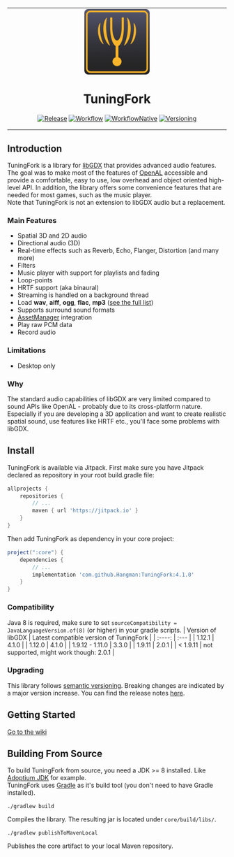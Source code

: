 <table align="center"><tr><td align="center" width="10000">
<img src="pageBin/logo.png" align="center" width="150" alt="logo">

# TuningFork

[![Release](https://jitpack.io/v/Hangman/TuningFork.svg)](https://jitpack.io/#Hangman/TuningFork)
[![Workflow](https://github.com/Hangman/TuningFork/actions/workflows/gradle.yml/badge.svg)](https://github.com/Hangman/TuningFork/actions/workflows/gradle.yml/badge.svg)
[![WorkflowNative](https://github.com/Hangman/TuningFork/actions/workflows/build_natives.yml/badge.svg)](https://github.com/Hangman/TuningFork/actions/workflows/build_natives.yml/badge.svg)
[![Versioning](https://img.shields.io/badge/semver-2.0.0-blue)](https://semver.org/)

</td></tr></table>

## Introduction
TuningFork is a library for [libGDX](https://github.com/libgdx/libgdx) that provides advanced audio features. The goal was to make most of the features of [OpenAL](https://github.com/kcat/openal-soft) accessible and provide a comfortable, easy to use, low overhead and object oriented high-level API. In addition, the library offers some convenience features that are needed for most games, such as the music player.<br>
Note that TuningFork is not an extension to libGDX audio but a replacement.

### Main Features
* Spatial 3D and 2D audio
* Directional audio (3D)
* Real-time effects such as Reverb, Echo, Flanger, Distortion (and many more)
* Filters
* Music player with support for playlists and fading
* Loop-points
* HRTF support (aka binaural)
* Streaming is handled on a background thread
* Load **wav**, **aiff**, **ogg**, **flac**, **mp3** ([see the full list](https://github.com/Hangman/TuningFork/wiki/Supported-audio-formats-and-codecs))
* Supports surround sound formats
* [AssetManager](https://libgdx.com/wiki/managing-your-assets) integration
* Play raw PCM data
* Record audio

### Limitations
* Desktop only

### Why
The standard audio capabilities of libGDX are very limited compared to sound APIs like OpenAL - probably due to its cross-platform nature. Especially if you are developing a 3D application and want to create realistic spatial sound, use features like HRTF etc., you'll face some problems with libGDX.

## Install
TuningFork is available via Jitpack.
First make sure you have Jitpack declared as repository in your root build.gradle file:
```groovy
allprojects {
    repositories {
        // ...
        maven { url 'https://jitpack.io' }
    }
}
```

Then add TuningFork as dependency in your core project: 

```groovy
project(":core") {
    dependencies {
    	// ...
        implementation 'com.github.Hangman:TuningFork:4.1.0'
    }
}
```
### Compatibility
Java 8 is required, make sure to set `sourceCompatibility = JavaLanguageVersion.of(8)` (or higher) in your gradle scripts.
| Version of libGDX   | Latest compatible version of TuningFork  |
|      :----:         | :---                                     |
| 1.12.1              | 4.1.0                                    |
| 1.12.0              | 4.1.0                                    |
| 1.9.12 - 1.11.0     | 3.3.0                                    |
| 1.9.11              | 2.0.1                                    |
| < 1.9.11            | not supported, might work though: 2.0.1  |

### Upgrading
This library follows [semantic versioning](https://semver.org/). Breaking changes are indicated by a major version increase.
You can find the release notes [here](https://github.com/Hangman/TuningFork/wiki/Patch-Notes).

## Getting Started
[Go to the wiki](https://github.com/Hangman/TuningFork/wiki)

## Building From Source
To build TuningFork from source, you need a JDK >= 8 installed. Like [Adoptium JDK](https://adoptium.net/) for example.  
TuningFork uses [Gradle](https://gradle.org/) as it's build tool (you don't need to have Gradle installed).
```console
./gradlew build
```
Compiles the library. The resulting jar is located under `core/build/libs/`.
```console
./gradlew publishToMavenLocal
```
Publishes the core artifact to your local Maven repository.
